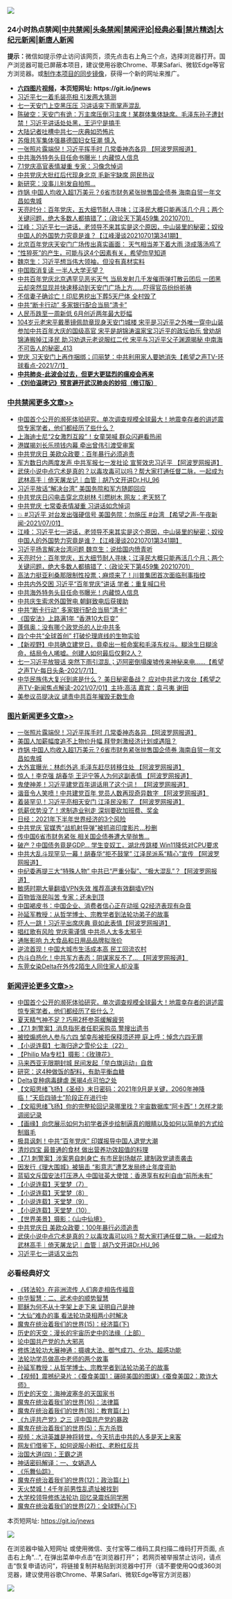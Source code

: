 ![](https://raw.githubusercontent.com/fqnews/bnews/master/64photo/fqnews-qr.jpg)

<div id="tt">
<h3>24小时热点禁闻|<a href="#%E4%B8%AD%E5%85%B1%E7%A6%81%E9%97%BB%E6%9B%B4%E5%A4%9A%E6%96%87%E7%AB%A0">中共禁闻</a>|<a href="#%E5%9B%BE%E7%89%87%E6%96%B0%E9%97%BB%E6%9B%B4%E5%A4%9A%E6%96%87%E7%AB%A0">头条禁闻</a>|<a href="#%E6%96%B0%E9%97%BB%E8%AF%84%E8%AE%BA%E6%9B%B4%E5%A4%9A%E6%96%87%E7%AB%A0">禁闻评论|<a href="#%E5%BF%85%E7%9C%8B%E7%BB%8F%E5%85%B8%E5%A5%BD%E6%96%87">经典必看|<a href="/video.md#%E7%A6%81%E7%89%87%E7%B2%BE%E9%80%89">禁片精选</a>|<a href="https://github.com/fqnews/djy/blob/master/gb/nf1351518.md#1">大纪元新闻</a>|<a href="https://github.com/fqnews/ntdtv/blob/master/gb/prog204.md#1">新唐人新闻</a></h3>
<div><b>提示：</b>微信如提示停止访问该网页，须先点击右上角三个点，选择浏览器打开。国产浏览器可能已屏蔽本项目，建议使用谷歌Chrome、苹果Safari、微软Edge等官方浏览器。或<a href="https://github.com/fqnews/bnews/blob/master/%E5%88%B6%E4%BD%9Cgit%E7%A6%81%E9%97%BB%E9%95%9C%E5%83%8F.md">制作本项目的同步镜像</a>，获得一个新的网址来推广。</div>
<ul>
<li><b><a href="http://d1.bdrive.tk/64.mp4" target="_blank">六四图片视频</a>，本页短网址: https://git.io/jnews</b></li>
<li><a href="/cbnews/20210701/1578327.md">习近平七一着毛装亮相 引发两大猜测</a></li>
<li><a href="/cbnews/20210701/1578459.md">七一天安门上空黑压压 习讲话突下雨掌声混乱</a></li>
<li><a href="/bannedvideo/20210701/1578349.md">陈破空：天安门有诡：万主席压倒习主席！某群体集体缺席。毛泽东孙子遭封禁！习近平讲话处处黑，王沪宁是搞手</a></li>
<li><a href="/cbnews/20210702/1578624.md">大陆记者吐槽中共七一庆典如恐怖片</a></li>
<li><a href="/lifebaike/20210702/1578650.md">苏俄共军集体强暴德国妇女狂潮 慎入</a></li>
<li><a href="/topimagenews/20210702/1578867.md">一张照片露端倪！习近平挥手时 几常委神态各异 【阿波罗网报道】</a></li>
<li><a href="/cbnews/20210702/1578759.md">中共海外特务头目任命书曝光！内藏惊人信息</a></li>
<li><a href="/cbnews/20210701/1578479.md">7.1党庆高官表情凝重 专家：习像念悼词</a></li>
<li><a href="/cbnews/20210701/1578460.md">中共党庆大批红后代现身北京 毛新宇缺席 网民热议</a></li>
<li><a href="/cnnews/20210702/1578719.md">新研究：没事儿别发自拍照…</a></li>
<li><a href="/topimagenews/20210701/1578374.md">炸锅 中国人均收入超1万美元？6省市财务紧张抛售国企债券 海南自贸一年文昌如鬼城</a></li>
<li><a href="/cbnews/20210702/1578835.md">天亮时分：百年党庆，五大细节耐人寻味；江泽民大概只能再活几个月；两个关键问题，绝大多数人都搞错了；（政论天下第459集 20210701）</a></li>
<li><a href="/cbnews/20210702/1578879.md">江峰：习近平七一讲话，老领导不来其实是这个原因，中山装里的秘密；奴役中国人的外国势力究竟是谁？【江峰漫谈20210701第341期】</a></li>
<li><a href="/bannedvideo/20210702/1578608.md">北京百年党庆天安门广场传出真实画面： 天气相当差下着大雨 浇成落汤鸡了</a></li>
<li><a href="/health/20210702/1578614.md">“性猝死”的产生，可能与这4个因素有关，希望你早知道</a></li>
<li><a href="/headline/20210702/1578562.md">魏京生：习近平想当伟大领袖，但没有真材实料</a></li>
<li><a href="/cnnews/20210702/1578769.md">中国取消复读 一半人大学无望？</a></li>
<li><a href="/bannedvideo/20210702/1578529.md">中共百年党庆北京遇罕见恶劣天气  当局发射几千发催雨弹打散云团后 一团黑云却突然显现并快速移动到天安门广场上方......吓得官员纷纷祈祷</a></li>
<li><a href="/worldnews/20210702/1578611.md">不信妻子确诊亡！印尼男挖出下葬5天尸体 全村毁了</a></li>
<li><a href="/cbnews/20210702/1578754.md">中共“断卡行动” 多家银行配合当局“清卡”</a></li>
<li><a href="/cnnews/20210701/1578485.md">人民币跌至一周新低 6月创近两年最大贬幅</a></li>
<li><a href="/comments/20210702/1578894.md">104岁元老宋平戴墨镜佩勋章现身天安门城楼 宋平是习近平之外唯一穿中山装参加中共百年大庆的国级高官 宋平是胡锦涛温家宝习近平的政坛伯乐 曾劝胡锦涛搬掉江泽民 助习劝退元老说服红二代 宋平与习近平父子渊源揭秘 中南海不可告人的秘密_413</a></li>
<li><a href="/comments/20210702/1578534.md">党庆 习天安门上再作捆绑；闫丽梦：中共利用家人要她消失【希望之声TV-环球看点-2021/7/1】</a></li>
<li><b><a href="/comments/20200211/1275071.md" target="_blank">中共肺炎-此波会过去，但更大更猛烈的瘟疫会再来</a></b></li>
<li><b><a href="/comments/20200207/1272816.md" target="_blank">《刘伯温碑记》预言避开武汉肺炎的妙招（修订版）</a></b></li>
</ul>
</div>

<div class="catlist">
<h3><a href="/cbnews/" target="_blank">中共禁闻</a><span><a href="/cbnews/" target="_blank" rel="nofollow">更多文章>></a></span></h3>
<ul>
<li><a href="/comments/20210702/1579071.md" target="_blank">中国首个公开的濒死体验研究，单次调查规模全球最大！地震幸存者的讲述震惊专家学者，他们都经历了些什么？</a></li>
<li><a href="/cbnews/20210702/1579067.md" target="_blank">上海迪士尼“2女激烈互殴”！女童哭喊 群众闪避看热闹</a></li>
<li><a href="/cbnews/20210702/1579050.md" target="_blank">港媒揭刘长乐捞钱内幕 牵出曾伟引渡受审案</a></li>
<li><a href="/cbnews/20210702/1579035.md" target="_blank">中共党庆日 美欧众政要：百年暴行必须追责</a></li>
<li><a href="/cbnews/20210702/1578965.md" target="_blank">军方数日内两度发声 中共军报七一发社论 宣誓效忠习近平 【阿波罗网报道】</a></li>
<li><a href="/comments/20210702/1578424.md" target="_blank">武侠小说中点穴术是真的？以毒攻毒可以吗？帮大家打通任督二脉，一起成为武林高手｜倚天屠龙记｜血管｜胡乃文开讲Dr.HU_96</a></li>
<li><a href="/cbnews/20210702/1578908.md" target="_blank">习近平放话“解决台湾” 美国务院和军方随即回应</a></li>
<li><a href="/cbnews/20210702/1578898.md" target="_blank">中共党庆日闪电击穿北京树林 引燃树木 网友：老天怒了</a></li>
<li><a href="/cbnews/20210702/1578890.md" target="_blank">中共党庆 七常委表情凝重 习讲话如念悼词</a></li>
<li><a href="/comments/20210702/1578882.md" target="_blank">💥 #习近平 对台发出强硬信号 美国务院：勿施压  #台湾 【希望之声-午夜新闻-2021/07/01】</a></li>
<li><a href="/cbnews/20210702/1578879.md" target="_blank">江峰：习近平七一讲话，老领导不来其实是这个原因，中山装里的秘密；奴役中国人的外国势力究竟是谁？【江峰漫谈20210701第341期】</a></li>
<li><a href="/cbnews/20210702/1578851.md" target="_blank">习近平扬言解决台湾问题 魏京生：说给国内愤青听</a></li>
<li><a href="/cbnews/20210702/1578835.md" target="_blank">天亮时分：百年党庆，五大细节耐人寻味；江泽民大概只能再活几个月；两个关键问题，绝大多数人都搞错了；（政论天下第459集 20210701）</a></li>
<li><a href="/comments/20210702/1578828.md" target="_blank">高法力挺亚利桑那限制性投票；麻烦来了！川普集团首次面临刑事指控</a></li>
<li><a href="/cbnews/20210702/1578784.md" target="_blank">中共内外交困 习近平“百年党庆”讲话 学者：重复喊口号</a></li>
<li><a href="/cbnews/20210702/1578759.md" target="_blank">中共海外特务头目任命书曝光！内藏惊人信息</a></li>
<li><a href="/cbnews/20210702/1578758.md" target="_blank">中共庆生索求外国贺电 朝鲜致电后获援助</a></li>
<li><a href="/cbnews/20210702/1578754.md" target="_blank">中共“断卡行动” 多家银行配合当局“清卡”</a></li>
<li><a href="/cbnews/20210702/1578723.md" target="_blank">《国安法》上路满1年 “香港10大巨变”</a></li>
<li><a href="/cbnews/20210702/1578716.md" target="_blank">蓬佩奥：没有哪个政党杀的人比中共多</a></li>
<li><a href="/cbnews/20210702/1578715.md" target="_blank">四个中共“全球首创” 打破伦理底线的生物实验</a></li>
<li><a href="/comments/20210702/1578712.md" target="_blank">【新视野】中共确立建党日，竟牵出一桩命案和毛泽东权斗。糊涂生日糊涂命，结局令人唏嘘。创建人如何最后仅剩2人？</a></li>
<li><a href="/comments/20210702/1578701.md" target="_blank">七一习近平放狠话 突然下雨引混乱；迈阿密倒塌废墟传来神秘来电……【希望之声TV-每日头条-2021/7/1】</a></li>
<li><a href="/comments/20210702/1578700.md" target="_blank">中华民族伟大复兴到底是什么？ 美日秘密备战？ 应对中共武力攻台【希望之声TV-新闻焦点解读-2021/07/01】主持:高洁  嘉宾：袁弓夷  谢田</a></li>
<li><a href="/cbnews/20210702/1578699.md" target="_blank">美参议员提决议 谴责中共百年摧毁无数生命</a></li>

</ul>
</div>
<div class="catlist">
<h3><a href="/topimagenews/" target="_blank">图片新闻</a><span><a href="/topimagenews/" target="_blank" rel="nofollow">更多文章>></a></span></h3>
<ul>
<li><a href="/topimagenews/20210702/1578867.md" target="_blank">一张照片露端倪！习近平挥手时 几常委神态各异 【阿波罗网报道】</a></li>
<li><a href="/topimagenews/20210702/1578533.md" target="_blank">美国人加薪幅度追不上物价升幅 拜登刺激经济计划或遇阻？</a></li>
<li><a href="/topimagenews/20210701/1578374.md" target="_blank">炸锅 中国人均收入超1万美元？6省市财务紧张抛售国企债券 海南自贸一年文昌如鬼城</a></li>
<li><a href="/topimagenews/20210701/1578148.md" target="_blank">大外宣曝光：林彪外逃 毛泽东赶尽转移住处 【阿波罗网报道】</a></li>
<li><a href="/topimagenews/20210701/1578123.md" target="_blank">惊人！李克强 胡春华 王沪宁等人为何这副表情 【阿波罗网报道】</a></li>
<li><a href="/topimagenews/20210701/1578104.md" target="_blank">鬼使神差！习近平建党百年讲话用了这个词！ 【阿波罗网报道】</a></li>
<li><a href="/topimagenews/20210701/1578070.md" target="_blank">谐音令人笑喷！中共建党百年 党员人数再现奇异数字 【阿波罗网报道】</a></li>
<li><a href="/topimagenews/20210701/1577976.md" target="_blank">着装罕见！习近平亮相天安门 江泽民没影了 【阿波罗网报道】</a></li>
<li><a href="/topimagenews/20210701/1577804.md" target="_blank">低薪优势没了！求制造业别走 深圳要砍加班费、奖金</a></li>
<li><a href="/topimagenews/20210701/1577795.md" target="_blank">日经：2021年下半年世界经济的3个风险</a></li>
<li><a href="/topimagenews/20210701/1577782.md" target="_blank">中共党庆 官媒秀“战机射导弹”被抓盗印度影片…秒删</a></li>
<li><a href="/topimagenews/20210630/1577706.md" target="_blank">传中国6省市财务紧张 相关国企债券遭大举抛售…</a></li>
<li><a href="/topimagenews/20210630/1577541.md" target="_blank">破产？中国债务竟是GDP&#8230; 学生变奴工，湖北传跳楼 Win11降低对CPU要求</a></li>
<li><a href="/topimagenews/20210630/1577446.md" target="_blank">中共大乱斗现罕见一幕！胡春华“拒不鼓掌” 江泽民派系“精心”宣传 【阿波罗网报道】</a></li>
<li><a href="/topimagenews/20210630/1577424.md" target="_blank">中纪委再提三大“特殊人物” 中共已“严重分裂”、“极大混乱”？【阿波罗网报道】</a></li>
<li><a href="/comments/20210630/1485911.md" target="_blank">敏感时期大量翻墙VPN失效 推荐高速有效翻墙VPN</a></li>
<li><a href="/topimagenews/20210630/1577019.md" target="_blank">百物皆涨民叫苦 专家：还未到顶</a></li>
<li><a href="/topimagenews/20210629/1576940.md" target="_blank">中国褐皮书：中国企业、消费者信心正在动摇 Q2经济表现有杂音</a></li>
<li><a href="/comments/20210629/1576797.md" target="_blank">孙延军教授：从哲学博士、宗教学者到法轮功弟子的故事</a></li>
<li><a href="/topimagenews/20210629/1576671.md" target="_blank">吓人一跳！习近平出席庆典 竟如此表情【阿波罗网报道】</a></li>
<li><a href="/topimagenews/20210629/1576670.md" target="_blank">唱红歌有风险 党庆需谨慎 中共杀人太多太邪乎</a></li>
<li><a href="/topimagenews/20210629/1576356.md" target="_blank">通胀影响 九大食品和日用品品牌拟涨价</a></li>
<li><a href="/topimagenews/20210628/1576216.md" target="_blank">逆流首现！中国大城市生活成本高 民工回流农村</a></li>
<li><a href="/topimagenews/20210628/1575968.md" target="_blank">内斗白热化！中共军方表态：阴谋家反不了&#8230; 【阿波罗网报道】</a></li>
<li><a href="/topimagenews/20210628/1575844.md" target="_blank">东莞女染Delta在外传2陌生人同住家人却没事</a></li>

</ul>
</div>
<div class="catlist">
<h3><a href="/comments/" target="_blank">新闻评论</a><span><a href="/comments/" target="_blank" rel="nofollow">更多文章>></a></span></h3>
<ul>
<li><a href="/comments/20210702/1579071.md" target="_blank">中国首个公开的濒死体验研究，单次调查规模全球最大！地震幸存者的讲述震惊专家学者，他们都经历了些什么？</a></li>
<li><a href="/comments/20210702/1579070.md" target="_blank">夏天精气神不足？巧用2杯参茶缓解疲劳</a></li>
<li><a href="/comments/20210702/1579066.md" target="_blank">【7.1 刺警案】消息指死者任职采购员 警搜出遗书</a></li>
<li><a href="/comments/20210702/1579065.md" target="_blank">被控煽惑他人参与六四 邹幸彤被拒保释须还押 庭上呼：悼念六四无罪</a></li>
<li><a href="/comments/20210702/1579063.md" target="_blank">【小说连载】七海归途之雪伦公主（22）</a></li>
<li><a href="/comments/20210702/1579062.md" target="_blank">【Philip Ma专栏】摄影：《玫瑰花》</a></li>
<li><a href="/comments/20210702/1579059.md" target="_blank">马来西亚无限期封城 民间发起「举白旗运动」自救</a></li>
<li><a href="/comments/20210702/1579058.md" target="_blank">研究：这4种做饭的配料，有助平衡血糖</a></li>
<li><a href="/comments/20210702/1579057.md" target="_blank">Delta变种病毒肆虐 医揭4点可怕之处</a></li>
<li><a href="/comments/20210702/1579036.md" target="_blank">【文昭思绪飞扬】《圣经》末日密码：2021年9月是关键，2060年神降临！“天启四骑士”阶段正在进行中</a></li>
<li><a href="/comments/20210702/1579034.md" target="_blank">【文昭思绪飞扬】你的完整轮回记录哪里找？宇宙数据库“阿卡西”！怎样才能调阅记录</a></li>
<li><a href="/comments/20210702/1579033.md" target="_blank">【画缘】向您展示如何为初学者逐步绘制逼真的眼睛以及如何以简单的方式绘制眉毛</a></li>
<li><a href="/comments/20210702/1579010.md" target="_blank">极具讽刺！中共“百年党庆” 印媒报导中国人退党大潮</a></li>
<li><a href="/comments/20210702/1579009.md" target="_blank">清炒四宝 最普通的食材 做出营养功效超值的料理</a></li>
<li><a href="/comments/20210702/1578994.md" target="_blank">【7.1 刺警案】涉案男自刺身亡 有市民到场献花 建制政党谴责袭击</a></li>
<li><a href="/comments/20210702/1578992.md" target="_blank">因发行《理大围城》被狙击 “影意志”遭艺发局终止年度资助</a></li>
<li><a href="/comments/20210702/1578991.md" target="_blank">蓝韬文斥国安法打压港人 中国驻英大使馆：香港享有权利自由“前所未有”</a></li>
<li><a href="/comments/20210702/1578990.md" target="_blank">【小说连载】天堂梦（7）</a></li>
<li><a href="/comments/20210702/1578989.md" target="_blank">【小说连载】天堂梦（8）</a></li>
<li><a href="/comments/20210702/1578987.md" target="_blank">【小说连载】天堂梦（9）</a></li>
<li><a href="/comments/20210702/1578985.md" target="_blank">【小说连载】天堂梦（10）</a></li>
<li><a href="/comments/20210702/1578984.md" target="_blank">【世界美景】摄影：《山中仙境》</a></li>
<li><a href="/comments/20210702/1578937.md" target="_blank">中共党庆日 美欧众政要：100年暴行必须追责</a></li>
<li><a href="/comments/20210702/1578424.md" target="_blank">武侠小说中点穴术是真的？以毒攻毒可以吗？帮大家打通任督二脉，一起成为武林高手｜倚天屠龙记｜血管｜胡乃文开讲Dr.HU_96</a></li>
<li><a href="/comments/20210702/1578936.md" target="_blank">习近平七一讲话又出包</a></li>

</ul>
</div>

<div class="catlist">
<h3>必看经典好文</h3>
<ul>
<li><a href="/comments/20210509/1542786.md" target="_blank">《转法轮》在非洲流传 人们奔走相告传福音</a></li>
<li><a href="/comments/20200605/783249.md" target="_blank">中华智慧：二、武术中的顺势智慧</a></li>
<li><a href="/ccpdope/20190803/1168965.md" target="_blank">耶稣为何不从十字架上走下来 证明自己是神</a></li>
<li><a href="/cbnews/20210428/1535533.md" target="_blank">“大仙”难办的事  看法轮功录相两小时解决</a></li>
<li><a href="/topimagenews/20180610/955499.md" target="_blank">魔鬼在统治着我们的世界(15)：经济篇(下)</a></li>
<li><a href="/tculture/20121025/73065.md" target="_blank">历史的天空：漫长的宇宙历史中的法缘（上部）</a></li>
<li><a href="/comments/20200717/1361899.md" target="_blank">论中国共产党的九大邪恶</a></li>
<li><a href="/comments/20191203/1234383.md" target="_blank">修炼法轮功大展神通：摄魂大法、御气成刀、化功、超感功能</a></li>
<li><a href="/comments/20200629/1352533.md" target="_blank">法轮功学员做高中老师的两个故事</a></li>
<li><a href="/comments/20210629/1576797.md" target="_blank">孙延军教授：从哲学博士、宗教学者到法轮功弟子的故事</a></li>
<li><a href="/comments/20210123/1473011.md" target="_blank">【视频】震撼纪录片：《蚕食美国1：碾碎美国的图谋》《蚕食美国2：欺诈大师》</a></li>
<li><a href="/tculture/xiulian/20170318/732480.md" target="_blank">历史的天空：海神波塞冬的天国家书</a></li>
<li><a href="/topimagenews/20180615/958090.md" target="_blank">魔鬼在统治着我们的世界(16)：法律篇</a></li>
<li><a href="/topimagenews/20180701/965109.md" target="_blank">魔鬼在统治着我们的世界(18)：教育篇(上)</a></li>
<li><a href="/bookonline/20131116/201054.md" target="_blank">《九评共产党》之三 评中国共产党的暴政</a></li>
<li><a href="/topimagenews/20180524/946967.md" target="_blank">魔鬼在统治着我们的世界(5)：东方杀戮</a></li>
<li><a href="/comments/20200623/1273653.md" target="_blank">视频：水浒英雄是神将转世，今天抗击中共的人多是天上来客</a></li>
<li><a href="/comments/20200712/1359630.md" target="_blank">网友们借鉴下，如何说服小粉红、老粉红反共</a></li>
<li><a href="/cbnews/20180310/912637.md" target="_blank">治国大道(四)：王霸之道</a></li>
<li><a href="/comments/20200609/1342224.md" target="_blank">神话密码解译：一、女娲造人</a></li>
<li><a href="/comments/20200527/783191.md" target="_blank">《乐舞仙踪》</a></li>
<li><a href="/topimagenews/20180601/951286.md" target="_blank">魔鬼在统治着我们的世界(12)：政治篇(上)</a></li>
<li><a href="/ccpdope/20181219/1049286.md" target="_blank">天火焚城！4千年前男性乱遗址被找到</a></li>
<li><a href="/cbnews/20210517/1548104.md" target="_blank">大学校领导修炼法轮功 回忆录震烁同学圈</a></li>
<li><a href="/comments/20181224/1052333.md" target="_blank">魔鬼在统治着我们的世界(27)：全球野心(下)</a></li>

</ul>
</div>

本页短网址: https://git.io/jnews

![](https://raw.githubusercontent.com/fqnews/bnews/master/64photo/fqnews-qr.jpg)

在浏览器中输入短网址 或使用微信、支付宝等二维码工具扫描二维码打开页面, 点击右上角"...", 在弹出菜单中点击“在浏览器打开”； 若网页被举报禁止访问，请点击“恢复申请访问”，将链接复制并粘贴到浏览器中打开（请不要使用QQ或360浏览器，建议使用谷歌Chrome、苹果Safari、微软Edge等官方浏览器）

![](https://raw.githubusercontent.com/fqnews/bnews/master/64photo/wx.jpg)